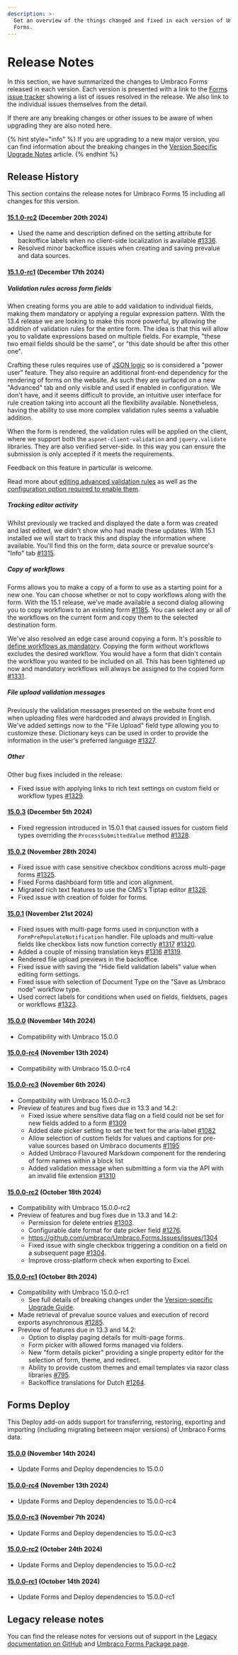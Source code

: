 ```yaml
---
description: >-
  Get an overview of the things changed and fixed in each version of Umbraco
  Forms.
---
```


# Release Notes

In this section, we have summarized the changes to Umbraco Forms released in each version. Each version is presented with a link to the [Forms issue tracker](https://github.com/umbraco/Umbraco.Forms.Issues/issues) showing a list of issues resolved in the release. We also link to the individual issues themselves from the detail.

If there are any breaking changes or other issues to be aware of when upgrading they are also noted here.

{% hint style="info" %}
If you are upgrading to a new major version, you can find information about the breaking changes in the [Version Specific Upgrade Notes](upgrading/version-specific/) article.
{% endhint %}

## Release History

This section contains the release notes for Umbraco Forms 15 including all changes for this version.

#### [**15.1.0-rc2**](https://github.com/umbraco/Umbraco.Forms.Issues/issues?q=is%3Aissue+is%3Aclosed+label%3Arelease%2F15.1.0) **(December 20th 2024)**

* Used the name and description defined on the setting attribute for backoffice labels when no client-side localization is available [#1336](https://github.com/umbraco/Umbraco.Forms.Issues/issues/1336).
* Resolved minor backoffice issues when creating and saving prevalue and data sources.

#### [**15.1.0-rc1**](https://github.com/umbraco/Umbraco.Forms.Issues/issues?q=is%3Aissue+is%3Aclosed+label%3Arelease%2F15.1.0) **(December 17th 2024)**

##### Validation rules across form fields

When creating forms you are able to add validation to individual fields, making them mandatory or applying a regular expression pattern. With the 13.4 release we are looking to make this more powerful, by allowing the addition of validation rules for the entire form. The idea is that this will allow you to validate expressions based on multiple fields. For example, "these two email fields should be the same", or "this date should be after this other one".

Crafting these rules requires use of [JSON logic](https://jsonlogic.com/) so is considered a "power user" feature. They also require an additional front-end dependency for the rendering of forms on the website. As such they are surfaced on a new "Advanced" tab and only visible and used if enabled in configuration. We don't have, and it seems difficult to provide, an intuitive user interface for rule creation taking into account all the flexibility available. Nonetheless, having the ability to use more complex validation rules seems a valuable addition.

When the form is rendered, the validation rules will be applied on the client, where we support both the `aspnet-client-validation` and `jquery.validate` libraries. They are also verified server-side. In this way you can ensure the submission is only accepted if it meets the requirements.

Feedback on this feature in particular is welcome.

Read more about [editing advanced validation rules](./editor/creating-a-form/form-advanced.md) as well as the [configuration option required to enable them](./developer/configuration/README.md#enableadvancedvalidationrules).

##### Tracking editor activity

Whilst previously we tracked and displayed the date a form was created and last edited, we didn't show who had made these updates. With 15.1 installed we will start to track this and display the information where available. You'll find this on the form, data source or prevalue source's "Info" tab [#1315](https://github.com/umbraco/Umbraco.Forms.Issues/issues/1315).

##### Copy of workflows

Forms allows you to make a copy of a form to use as a starting point for a new one. You can choose whether or not to copy workflows along with the form. With the 15.1 release, we've made available a second dialog allowing you to copy workflows to an existing form [#1185](https://github.com/umbraco/Umbraco.Forms.Issues/issues/1185). You can select any or all of the workflows on the current form and copy them to the selected destination form.

We've also resolved an edge case around copying a form. It's possible to [define workflows as mandatory](./developer/extending/customize-default-workflows.md#setting-a-mandatory-default-workflow). Copying the form without workflows excludes the desired workflow. You would have a form that didn't contain the workflow you wanted to be included on all. This has been tightened up now and mandatory workflows will always be assigned to the copied form [#1331](https://github.com/umbraco/Umbraco.Forms.Issues/issues/1331).

##### File upload validation messages

Previously the validation messages presented on the website front end when uploading files were hardcoded and always provided in English. We've added settings now to the "File Upload" field type allowing you to customize these. Dictionary keys can be used in order to provide the information in the user's preferred language [#1327](https://github.com/umbraco/Umbraco.Forms.Issues/issues/1327).

##### Other

Other bug fixes included in the release:

* Fixed issue with applying links to rich text settings on custom field or workflow types [#1329](https://github.com/umbraco/Umbraco.Forms.Issues/issues/1329).

#### [**15.0.3**](https://github.com/umbraco/Umbraco.Forms.Issues/issues?q=is%3Aissue+is%3Aclosed+label%3Arelease%2F15.0.3) **(December 5th 2024)**

* Fixed regression introduced in 15.0.1 that caused issues for custom field types overriding the `ProcessSubmittedValue` method  [#1328](https://github.com/umbraco/Umbraco.Forms.Issues/issues/1328).

#### [**15.0.2**](https://github.com/umbraco/Umbraco.Forms.Issues/issues?q=is%3Aissue+is%3Aclosed+label%3Arelease%2F15.0.2) **(November 28th 2024)**

* Fixed issue with case sensitive checkbox conditions across multi-page forms [#1325](https://github.com/umbraco/Umbraco.Forms.Issues/issues/1325).
* Fixed Forms dashboard form title and icon alignment.
* Migrated rich text features to use the CMS's Tiptap editor [#1326](https://github.com/umbraco/Umbraco.Forms.Issues/issues/1326).
* Fixed issue with creation of folder for forms.

#### [**15.0.1**](https://github.com/umbraco/Umbraco.Forms.Issues/issues?q=is%3Aissue+is%3Aclosed+label%3Arelease%2F15.0.1) **(November 21st 2024)**

* Fixed issues with multi-page forms used in conjunction with a `FormPrePopulateNotification` handler. File uploads and multi-value fields like checkbox lists now function correctly [#1317](https://github.com/umbraco/Umbraco.Forms.Issues/issues/1317) [#1320](https://github.com/umbraco/Umbraco.Forms.Issues/issues/1320).
* Added a couple of missing translation keys [#1316](https://github.com/umbraco/Umbraco.Forms.Issues/issues/1316) [#1319](https://github.com/umbraco/Umbraco.Forms.Issues/issues/1319).
* Rendered file upload previews in the backoffice.
* Fixed issue with saving the "Hide field validation labels" value when editing form settings.
* Fixed issue with selection of Document Type on the "Save as Umbraco node" workflow type.
* Used correct labels for conditions when used on fields, fieldsets, pages or workflows [#1323](https://github.com/umbraco/Umbraco.Forms.Issues/issues/1323).

#### [**15.0.0**](https://github.com/umbraco/Umbraco.Forms.Issues/issues?q=is%3Aissue+is%3Aclosed+label%3Arelease%2F15.0.0) **(November 14th 2024)**

* Compatibility with Umbraco 15.0.0

#### [**15.0.0-rc4**](https://github.com/umbraco/Umbraco.Forms.Issues/issues?q=is%3Aissue+is%3Aclosed+label%3Arelease%2F15.0.0) **(November 13th 2024)**

* Compatibility with Umbraco 15.0.0-rc4

#### [**15.0.0-rc3**](https://github.com/umbraco/Umbraco.Forms.Issues/issues?q=is%3Aissue+is%3Aclosed+label%3Arelease%2F15.0.0) **(November 6th 2024)**

* Compatibility with Umbraco 15.0.0-rc3
* Preview of features and bug fixes due in 13.3 and 14.2:
  * Fixed issue where sensitive data flag on a field could not be set for new fields added to a form [#1309](https://github.com/umbraco/Umbraco.Forms.Issues/issues/1309)
  * Added date picker setting to set the text for the aria-label [#1082](https://github.com/umbraco/Umbraco.Forms.Issues/issues/1082)
  * Allow selection of custom fields for values and captions for pre-value sources based on Umbraco documents [#1195](https://github.com/umbraco/Umbraco.Forms.Issues/issues/1195)
  * Added Umbraco Flavoured Markdown component for the rendering of form names within a block list
  * Added validation message when submitting a form via the API with an invalid file extension [#1310](https://github.com/umbraco/Umbraco.Forms.Issues/issues/1310)

#### [**15.0.0-rc2**](https://github.com/umbraco/Umbraco.Forms.Issues/issues?q=is%3Aissue+is%3Aclosed+label%3Arelease%2F15.0.0) **(October 18th 2024)**

* Compatibility with Umbraco 15.0.0-rc2
* Preview of features and bug fixes due in 13.3 and 14.2:
  * Permission for delete entries [#1303](https://github.com/umbraco/Umbraco.Forms.Issues/issues/1303).
  * Configurable date format for date picker field [#1276](https://github.com/umbraco/Umbraco.Forms.Issues/issues/1276).
  * https://github.com/umbraco/Umbraco.Forms.Issues/issues/1304
  * Fixed issue with single checkbox triggering a condition on a field on a subsequent page [#1304](https://github.com/umbraco/Umbraco.Forms.Issues/issues/1304).
  * Improve cross-platform check when exporting to Excel.

#### [**15.0.0-rc1**](https://github.com/umbraco/Umbraco.Forms.Issues/issues?q=is%3Aissue+is%3Aclosed+label%3Arelease%2F15.0.0) **(October 8th 2024)**

* Compatibility with Umbraco 15.0.0-rc1
  * See full details of breaking changes under the [Version-specific Upgrade Guide](upgrading/version-specific/).
* Made retrieval of prevalue source values and execution of record exports asynchronous [#1285](https://github.com/umbraco/Umbraco.Forms.Issues/issues/1285).
* Preview of features due in 13.3 and 14.2:
  * Option to display paging details for multi-page forms.
  * Form picker with allowed forms managed via folders.
  * New "form details picker" providing a single property editor for the selection of form, theme, and redirect.
  * Ability to provide custom themes and email templates via razor class libraries [#795](https://github.com/umbraco/Umbraco.Forms.Issues/issues/795).
  * Backoffice translations for Dutch [#1264](https://github.com/umbraco/Umbraco.Forms.Issues/issues/1264).

## Forms Deploy

This Deploy add-on adds support for transferring, restoring, exporting and importing (including migrating between major versions) of Umbraco Forms data.

#### [**15.0.0**](https://github.com/umbraco/Umbraco.Forms.Issues/issues?q=is%3Aissue+is%3Aclosed+label%3Arelease%2F15.0.0) **(November 14th 2024)**

* Update Forms and Deploy dependencies to 15.0.0

#### [**15.0.0-rc4**](https://github.com/umbraco/Umbraco.Forms.Issues/issues?q=is%3Aissue+is%3Aclosed+label%3Arelease%2F15.0.0) **(November 13th 2024)**

* Update Forms and Deploy dependencies to 15.0.0-rc4

#### [**15.0.0-rc3**](https://github.com/umbraco/Umbraco.Forms.Issues/issues?q=is%3Aissue+is%3Aclosed+label%3Arelease%2F15.0.0) **(November 7th 2024)**

* Update Forms and Deploy dependencies to 15.0.0-rc3

#### [**15.0.0-rc2**](https://github.com/umbraco/Umbraco.Forms.Issues/issues?q=is%3Aissue+is%3Aclosed+label%3Arelease%2F15.0.0) **(October 24th 2024)**

* Update Forms and Deploy dependencies to 15.0.0-rc2

#### [**15.0.0-rc1**](https://github.com/umbraco/Umbraco.Forms.Issues/issues?q=is%3Aissue+is%3Aclosed+label%3Arelease%2F15.0.0) **(October 14th 2024)**

* Update Forms and Deploy dependencies to 15.0.0-rc1

## Legacy release notes

You can find the release notes for versions out of support in the [Legacy documentation on GitHub](https://github.com/umbraco/UmbracoDocs/blob/umbraco-eol-versions/12/umbraco-forms/release-notes.md) and [Umbraco Forms Package page](https://our.umbraco.com/packages/developer-tools/umbraco-forms/).
